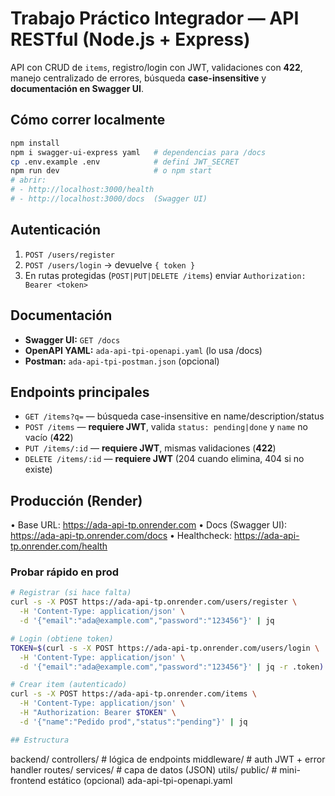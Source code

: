 # Trabajo Práctico Integrador — API RESTful (Node.js + Express)

API con CRUD de `items`, registro/login con JWT, validaciones con **422**, manejo centralizado de errores,
búsqueda **case-insensitive** y **documentación en Swagger UI**.

## Cómo correr localmente
```bash
npm install
npm i swagger-ui-express yaml   # dependencias para /docs
cp .env.example .env            # definí JWT_SECRET
npm run dev                     # o npm start
# abrir:
# - http://localhost:3000/health
# - http://localhost:3000/docs  (Swagger UI)
```

## Autenticación
1. `POST /users/register`
2. `POST /users/login`  → devuelve `{ token }`
3. En rutas protegidas (`POST|PUT|DELETE /items`) enviar `Authorization: Bearer <token>`

## Documentación
- **Swagger UI:** `GET /docs`
- **OpenAPI YAML:** `ada-api-tpi-openapi.yaml` (lo usa /docs)
- **Postman:** `ada-api-tpi-postman.json` (opcional)

## Endpoints principales
- `GET /items?q=` — búsqueda case-insensitive en name/description/status
- `POST /items` — **requiere JWT**, valida `status: pending|done` y `name` no vacío (**422**)
- `PUT /items/:id` — **requiere JWT**, mismas validaciones (**422**)
- `DELETE /items/:id` — **requiere JWT** (204 cuando elimina, 404 si no existe)

## Producción (Render)

•⁠  ⁠Base URL: https://ada-api-tp.onrender.com
•⁠  ⁠Docs (Swagger UI): https://ada-api-tp.onrender.com/docs
•⁠  ⁠Healthcheck: https://ada-api-tp.onrender.com/health

### Probar rápido en prod
```bash
# Registrar (si hace falta)
curl -s -X POST https://ada-api-tp.onrender.com/users/register \
  -H 'Content-Type: application/json' \
  -d '{"email":"ada@example.com","password":"123456"}' | jq

# Login (obtiene token)
TOKEN=$(curl -s -X POST https://ada-api-tp.onrender.com/users/login \
  -H 'Content-Type: application/json' \
  -d '{"email":"ada@example.com","password":"123456"}' | jq -r .token)

# Crear item (autenticado)
curl -s -X POST https://ada-api-tp.onrender.com/items \
  -H 'Content-Type: application/json' \
  -H "Authorization: Bearer $TOKEN" \
  -d '{"name":"Pedido prod","status":"pending"}' | jq

## Estructura
```
backend/
  controllers/   # lógica de endpoints
  middleware/    # auth JWT + error handler
  routes/
  services/      # capa de datos (JSON)
  utils/
public/          # mini-frontend estático (opcional)
ada-api-tpi-openapi.yaml
```

